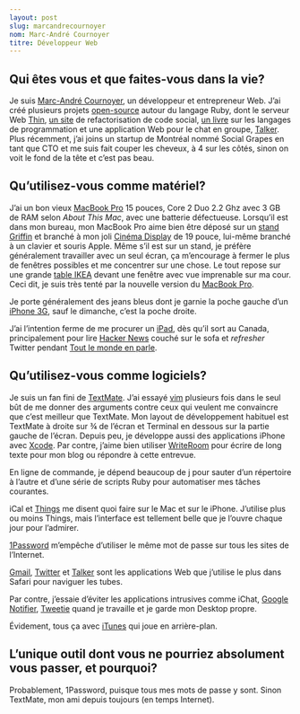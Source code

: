 ```yaml
---
layout: post
slug: marcandrecournoyer
nom: Marc-André Cournoyer
titre: Développeur Web
---
```


## Qui êtes vous et que faites-vous dans la vie?

Je suis [Marc-André Cournoyer](http://macournoyer.com/), un développeur et entrepreneur Web. J’ai créé plusieurs projets [open-source](http://github.com/macournoyer) autour du langage Ruby, dont le serveur Web [Thin](http://code.macournoyer.com/thin/), [un site](http://refactormycode.com/) de refactorisation de code social, [un livre](http://createyourproglang.com/) sur les langages de programmation et une application Web pour le chat en groupe, [Talker](http://talkerapp.com/). Plus récemment, j’ai joins un startup de Montréal nommé Social Grapes en tant que CTO et me suis fait couper les cheveux, à 4 sur les côtés, sinon on voit le fond de la tête et c’est pas beau.

## Qu’utilisez-vous comme matériel?

J’ai un bon vieux [MacBook Pro](http://www.apple.com/ca/fr/macbookpro/) 15 pouces, Core 2 Duo 2.2 Ghz avec 3 GB de RAM selon _About This Mac_, avec une batterie défectueuse. Lorsqu’il est dans mon bureau, mon MacBook Pro aime bien être déposé sur un [stand Griffin](http://www.griffintechnology.com/products/elevator) et branché à mon joli [Cinéma Display](http://www.apple.com/ca/fr/displays/) de 19 pouce, lui-même branché à un clavier et souris Apple. Même s’il est sur un stand, je préfère généralement travailler avec un seul écran, ça m’encourage à fermer le plus de fenêtres possibles et me concentrer sur une chose. Le tout repose sur une grande [table IKEA](http://www.ikea.com/ca/en/catalog/products/40111124) devant une fenêtre avec vue imprenable sur ma cour. Ceci dit, je suis très tenté par la nouvelle version du [MacBook Pro](http://www.apple.com/macbookpro/specs.html).

Je porte généralement des jeans bleus dont je garnie la poche gauche d’un [iPhone 3G](http://www.apple.com/ca/fr/iphone/), sauf le dimanche, c’est la poche droite.

J’ai l’intention ferme de me procurer un [iPad](http://www.apple.com/ca/fr/ipad/), dès qu’il sort au Canada, principalement pour lire [Hacker News](http://news.ycombinator.com/) couché sur le sofa et _refresher_ Twitter pendant [Tout le monde en parle](http://www.radio-canada.ca/emissions/tout_le_monde_en_parle/).

## Qu’utilisez-vous comme logiciels?

Je suis un fan fini de [TextMate](http://macromates.com/). J’ai essayé [vim](http://www.vim.org) plusieurs fois dans le seul bût de me donner des arguments contre ceux qui veulent me convaincre que c’est meilleur que TextMate. Mon layout de développement habituel est TextMate à droite sur ¾ de l’écran et Terminal en dessous sur la partie gauche de l’écran. Depuis peu, je développe aussi des applications iPhone avec [Xcode](http://developer.apple.com/tools/xcode/). Par contre, j’aime bien utiliser [WriteRoom](http://www.hogbaysoftware.com/products/writeroom) pour écrire de long texte pour mon blog ou répondre à cette entrevue.

En ligne de commande, je dépend beaucoup de [j](http://github.com/rupa/j) pour sauter d’un répertoire à l’autre et d’une série de scripts Ruby pour automatiser mes tâches courantes.

iCal et [Things](http://culturedcode.com/things/) me disent quoi faire sur le Mac et sur le iPhone. J’utilise plus ou moins Things, mais l’interface est tellement belle que je l’ouvre chaque jour pour l’admirer.

[1Password](http://agilewebsolutions.com/products/1Password) m’empêche d’utiliser le même mot de passe sur tous les sites de l’Internet.

[Gmail](http://mail.google.ca), [Twitter](http://www.twitter.com) et [Talker](http://talkerapp.com/) sont les applications Web que j’utilise le plus dans Safari pour naviguer les tubes.

Par contre, j’essaie d’éviter les applications intrusives comme iChat, [Google Notifier](http://toolbar.google.com/toolbar/gmail-helper/), [Tweetie](http://www.atebits.com/tweetie-mac/) quand je travaille et je garde mon Desktop propre.

Évidement, tous ça avec [iTunes](http://www.apple.com/ca/fr/itunes/) qui joue en arrière-plan.

## L’unique outil dont vous ne pourriez absolument vous passer, et pourquoi?

Probablement, 1Password, puisque tous mes mots de passe y sont. Sinon TextMate, mon ami depuis toujours (en temps Internet).
